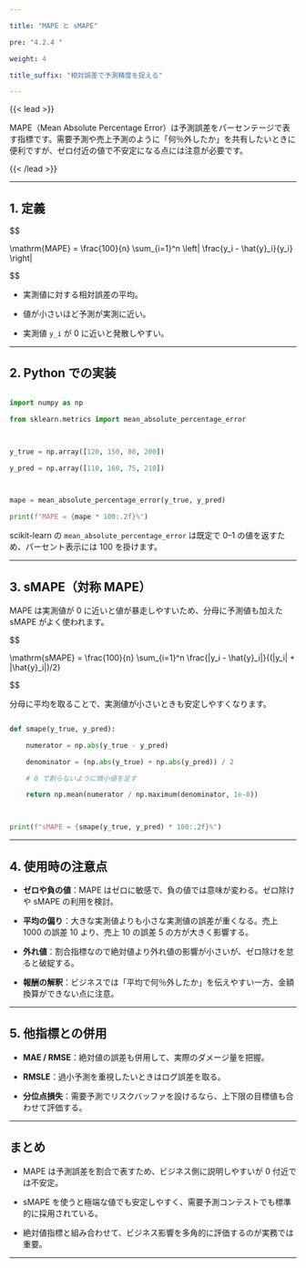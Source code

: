 ```yaml
---

title: "MAPE と sMAPE"

pre: "4.2.4 "

weight: 4

title_suffix: "相対誤差で予測精度を捉える"

---
```




{{< lead >}}

MAPE（Mean Absolute Percentage Error）は予測誤差をパーセンテージで表す指標です。需要予測や売上予測のように「何％外したか」を共有したいときに便利ですが、ゼロ付近の値で不安定になる点には注意が必要です。

{{< /lead >}}



---



## 1. 定義



$$

\mathrm{MAPE} = \frac{100}{n} \sum_{i=1}^n \left| \frac{y_i - \hat{y}_i}{y_i} \right|

$$



- 実測値に対する相対誤差の平均。

- 値が小さいほど予測が実測に近い。

- 実測値 `y_i` が 0 に近いと発散しやすい。



---



## 2. Python での実装



```python

import numpy as np

from sklearn.metrics import mean_absolute_percentage_error



y_true = np.array([120, 150, 80, 200])

y_pred = np.array([110, 160, 75, 210])



mape = mean_absolute_percentage_error(y_true, y_pred)

print(f"MAPE = {mape * 100:.2f}%")

```



scikit-learn の `mean_absolute_percentage_error` は既定で 0–1 の値を返すため、パーセント表示には 100 を掛けます。



---



## 3. sMAPE（対称 MAPE）



MAPE は実測値が 0 に近いと値が暴走しやすいため、分母に予測値も加えた sMAPE がよく使われます。



$$

\mathrm{sMAPE} = \frac{100}{n} \sum_{i=1}^n \frac{|y_i - \hat{y}_i|}{(|y_i| + |\hat{y}_i|)/2}

$$



分母に平均を取ることで、実測値が小さいときも安定しやすくなります。



```python

def smape(y_true, y_pred):

    numerator = np.abs(y_true - y_pred)

    denominator = (np.abs(y_true) + np.abs(y_pred)) / 2

    # 0 で割らないように微小値を足す

    return np.mean(numerator / np.maximum(denominator, 1e-8))



print(f"sMAPE = {smape(y_true, y_pred) * 100:.2f}%")

```



---



## 4. 使用時の注意点



- **ゼロや負の値**：MAPE はゼロに敏感で、負の値では意味が変わる。ゼロ除けや sMAPE の利用を検討。

- **平均の偏り**：大きな実測値よりも小さな実測値の誤差が重くなる。売上 1000 の誤差 10 より、売上 10 の誤差 5 の方が大きく影響する。

- **外れ値**：割合指標なので絶対値より外れ値の影響が小さいが、ゼロ除けを怠ると破綻する。

- **報酬の解釈**：ビジネスでは「平均で何％外したか」を伝えやすい一方、金額換算ができない点に注意。



---



## 5. 他指標との併用



- **MAE / RMSE**：絶対値の誤差も併用して、実際のダメージ量を把握。

- **RMSLE**：過小予測を重視したいときはログ誤差を取る。

- **分位点損失**：需要予測でリスクバッファを設けるなら、上下限の目標値も合わせて評価する。



---



## まとめ



- MAPE は予測誤差を割合で表すため、ビジネス側に説明しやすいが 0 付近では不安定。

- sMAPE を使うと極端な値でも安定しやすく、需要予測コンテストでも標準的に採用されている。

- 絶対値指標と組み合わせて、ビジネス影響を多角的に評価するのが実務では重要。



---

